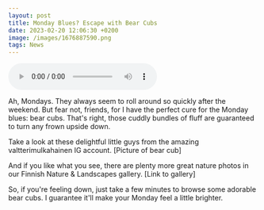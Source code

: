 ```yaml
--- 
layout: post 
title: Monday Blues? Escape with Bear Cubs
date: 2023-02-20 12:06:30 +0200 
image: /images/1676887590.png
tags: News 
--- 
```


<audio controls>
        <source src="/audios/1676887590.mp3" type="audio/mpeg">
        Your browser does not support the audio element.
      </audio>

Ah, Mondays. They always seem to roll around so quickly after the weekend. But fear not, friends, for I have the perfect cure for the Monday blues: bear cubs. That's right, those cuddly bundles of fluff are guaranteed to turn any frown upside down.

Take a look at these delightful little guys from the amazing valtterimulkahainen IG account. [Picture of bear cub]

And if you like what you see, there are plenty more great nature photos in our Finnish Nature &amp; Landscapes gallery. [Link to gallery]

So, if you're feeling down, just take a few minutes to browse some adorable bear cubs. I guarantee it'll make your Monday feel a little brighter.